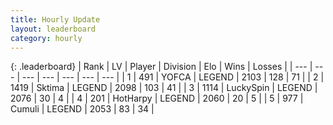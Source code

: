 ```yaml
---
title: Hourly Update
layout: leaderboard
category: hourly
---
```


{: .leaderboard}
| Rank | LV | Player | Division | Elo | Wins | Losses |
| --- | --- | --- | --- | --- | --- | --- |
| <span data-change="0">1</span> | 491 | <span title="ID: 650820">YOFCA</span> | LEGEND | <span data-change="0">2103</span> | <span data-change="0">128</span> | <span data-change="0">71</span> |
| <span data-change="0">2</span> | 1419 | <span title="ID: 353063">Sktima</span> | LEGEND | <span data-change="0">2098</span> | <span data-change="0">103</span> | <span data-change="0">41</span> |
| <span data-change="0">3</span> | 1114 | <span title="ID: 498412">LuckySpin</span> | LEGEND | <span data-change="0">2076</span> | <span data-change="0">30</span> | <span data-change="0">4</span> |
| <span data-change="0">4</span> | 201 | <span title="ID: 623829">HotHarpy</span> | LEGEND | <span data-change="0">2060</span> | <span data-change="0">20</span> | <span data-change="0">5</span> |
| <span data-change="0">5</span> | 977 | <span title="ID: 294236">Cumuli</span> | LEGEND | <span data-change="0">2053</span> | <span data-change="0">83</span> | <span data-change="0">34</span> |